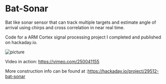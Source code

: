 # Bat-Sonar
Bat like sonar sensor that can track multiple targets and estimate angle of arrival using chirps and cross correlation in near real time.

Code for a ARM Cortex signal processing project I completed and published on hackaday.io.


![picture](https://hackaday.io/project/29512/gallery#01cb413dea81f85074b22ca78f82b2f9?auto=compress%2Cformat&w=900&h=675&fit=min)


Video in action: https://vimeo.com/250041155

More construction info can be found at :https://hackaday.io/project/29512-bat-sonar


